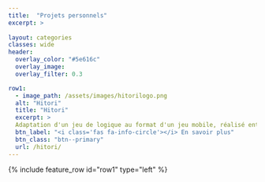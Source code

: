 ```yaml
---
title:  "Projets personnels"
excerpt: >
  
layout: categories
classes: wide
header:
  overlay_color: "#5e616c"
  overlay_image: 
  overlay_filter: 0.3

row1:
  - image_path: /assets/images/hitorilogo.png
  alt: "Hitori"
  title: "Hitori"
  excerpt: >
  Adaptation d'un jeu de logique au format d'un jeu mobile, réalisé entre octobre et novembre 2021.
  btn_label: "<i class='fas fa-info-circle'></i> En savoir plus"
  btn_class: "btn--primary"
  url: /hitori/
---
```


{% include feature_row id="row1" type="left" %}